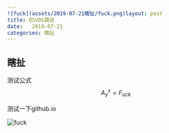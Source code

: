 ```yaml
---
![fuck](assets/2019-07-21瞎扯/fuck.png)layout: post
title: OSVOS跟进
date:   2019-07-21
categories: 瞎扯
---
```


## 瞎扯

测试公式
$$
A^x_y = F_{uck}
$$


测试一下github.io

![fuck](assets/2019-07-21瞎扯/fuck.png)
